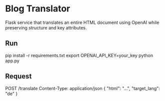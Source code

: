 # Blog Translator

Flask service that translates an entire HTML document using OpenAI while preserving structure and key attributes.

## Run
pip install -r requirements.txt
export OPENAI_API_KEY=your_key
python app.py

## Request
POST /translate
Content-Type: application/json
{
  "html": "<html>...</html>",
  "target_lang": "de"
}
